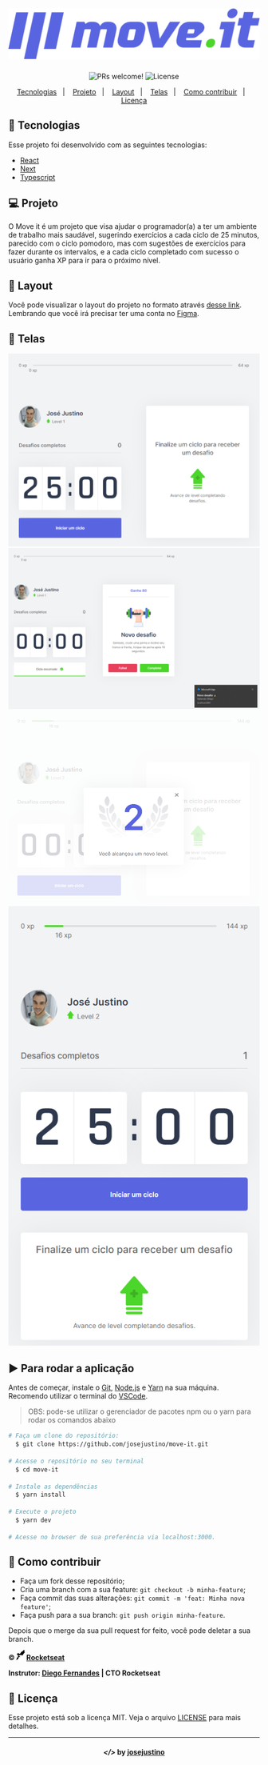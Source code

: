 <h1 align="center">
    <img alt="Move.it logo" src="readme-images/logo-full.svg" width="600px" />
</h1>

<p align="center">
 <img src="https://img.shields.io/static/v1?label=PRs&message=welcome&color=7159c1&labelColor=000000" alt="PRs welcome!" />

  <img alt="License" src="https://img.shields.io/static/v1?label=license&message=MIT&color=7159c1&labelColor=000000">
</p>

<p align="center">
  <a href="#rocket-tecnologias">Tecnologias</a>&nbsp;&nbsp;&nbsp;|&nbsp;&nbsp;&nbsp;
  <a href="#-projeto">Projeto</a>&nbsp;&nbsp;&nbsp;|&nbsp;&nbsp;&nbsp;
  <a href="#-layout">Layout</a>&nbsp;&nbsp;&nbsp;|&nbsp;&nbsp;&nbsp;
  <a href="#-telas">Telas</a>&nbsp;&nbsp;&nbsp;|&nbsp;&nbsp;&nbsp;
  <a href="#-como-contribuir">Como contribuir</a>&nbsp;&nbsp;&nbsp;|&nbsp;&nbsp;&nbsp;
  <a href="#memo-licença">Licença</a>
</p>

## :rocket: Tecnologias

Esse projeto foi desenvolvido com as seguintes tecnologias:

- [React](https://reactjs.org)
- [Next](https://nextjs.org/)
- [Typescript](https://www.typescriptlang.org/)

## 💻 Projeto

O Move it é um projeto que visa ajudar o programador(a) a ter um ambiente de trabalho mais saudável, sugerindo exercícios a cada ciclo de 25 minutos, parecido com o ciclo pomodoro, mas com sugestões de exercícios para fazer durante os intervalos, e a cada ciclo completado com sucesso o usuário ganha XP para ir para o próximo nível.

## 🔖 Layout

Você pode visualizar o layout do projeto no formato através [desse link](https://www.figma.com/file/8zvp1Dw1suVo2CkIz4Ir9b/Move.it-1.0?node-id=160%3A2761). Lembrando que você irá precisar ter uma conta no [Figma](http://figma.com/).

## 🌆 Telas

<p align="center">
    <img alt="" title="" src="./readme-images/print1.png">
    <img alt="" title="" src="./readme-images/print2.png">
    <img alt="" title="" src="./readme-images/print3.png">
    <img alt="" title="" src="./readme-images/print4.png">
</p>

## ▶ Para rodar a aplicação

Antes de começar, instale o [Git](https://git-scm.com), [Node.js](https://nodejs.org/en/) e [Yarn](https://classic.yarnpkg.com/en/docs/install/#windows-stable) na sua máquina.<br>
Recomendo utilizar o terminal do [VSCode](https://code.visualstudio.com/).

> OBS: pode-se utilizar o gerenciador de pacotes npm ou o yarn para rodar os comandos abaixo

```bash
# Faça um clone do repositório: 
  $ git clone https://github.com/josejustino/move-it.git

# Acesse o repositório no seu terminal
  $ cd move-it

# Instale as dependências
  $ yarn install

# Execute o projeto
  $ yarn dev
  
# Acesse no browser de sua preferência via localhost:3000.
```

## 🤔 Como contribuir

- Faça um fork desse repositório;
- Cria uma branch com a sua feature: `git checkout -b minha-feature`;
- Faça commit das suas alterações: `git commit -m 'feat: Minha nova feature'`;
- Faça push para a sua branch: `git push origin minha-feature`.

Depois que o merge da sua pull request for feito, você pode deletar a sua branch.

**&copy; <img src="readme-images/rocketseat.svg" alt="rocketseat" height="20"> [Rocketseat](https://rocketseat.com.br/)**

**Instrutor: [Diego Fernandes](https://github.com/diego3g) | CTO Rocketseat**

## :memo: Licença

Esse projeto está sob a licença MIT. Veja o arquivo [LICENSE](LICENSE.md) para mais detalhes.

---

<h4 align="center"> <em>&lt;/&gt;</em> by <a href="https://github.com/josejustino" target="_blank">josejustino</a> </h4>
